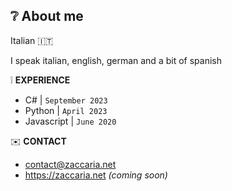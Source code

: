 
 ## :grey_question: About me

Italian 🇮🇹

I speak italian, english, german and a bit of spanish


:grey_exclamation: **EXPERIENCE**
- C# | `September 2023`
- Python | `April 2023`
- Javascript | `June 2020 `


:envelope: **CONTACT**

+ contact@zaccaria.net
+ https://zaccaria.net _(coming soon)_
